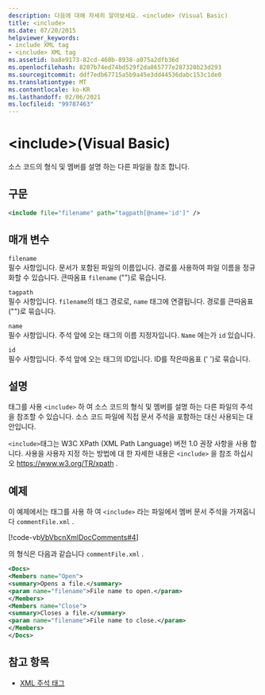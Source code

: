 ```yaml
---
description: 다음에 대해 자세히 알아보세요. <include> (Visual Basic)
title: <include>
ms.date: 07/20/2015
helpviewer_keywords:
- include XML tag
- <include> XML tag
ms.assetid: ba8e9173-82cd-460b-8938-a075a2dfb36d
ms.openlocfilehash: 8207b74ed74bd529f2da865777e287320b23d293
ms.sourcegitcommit: ddf7edb67715a5b9a45e3dd44536dabc153c1de0
ms.translationtype: MT
ms.contentlocale: ko-KR
ms.lasthandoff: 02/06/2021
ms.locfileid: "99787463"
---
```

# <a name="include-visual-basic"></a>\<include>(Visual Basic)

소스 코드의 형식 및 멤버를 설명 하는 다른 파일을 참조 합니다.  
  
## <a name="syntax"></a>구문  
  
```xml  
<include file="filename" path="tagpath[@name='id']" />  
```  
  
## <a name="parameters"></a>매개 변수  

 `filename`  
 필수 사항입니다. 문서가 포함된 파일의 이름입니다. 경로를 사용하여 파일 이름을 정규화할 수 있습니다. 큰따옴표 `filename` ("")로 묶습니다.  
  
 `tagpath`  
 필수 사항입니다. `filename`의 태그 경로로, `name` 태그에 연결됩니다. 경로를 큰따옴표 ("")로 묶습니다.  
  
 `name`  
 필수 사항입니다. 주석 앞에 오는 태그의 이름 지정자입니다. `Name` 에는가 `id` 있습니다.  
  
 `id`  
 필수 사항입니다. 주석 앞에 오는 태그의 ID입니다. ID를 작은따옴표 (' ')로 묶습니다.  
  
## <a name="remarks"></a>설명  

 태그를 사용 `<include>` 하 여 소스 코드의 형식 및 멤버를 설명 하는 다른 파일의 주석을 참조할 수 있습니다. 소스 코드 파일에 직접 문서 주석을 포함하는 대신 사용되는 대안입니다.  
  
 `<include>`태그는 W3C XPath (XML Path Language) 버전 1.0 권장 사항을 사용 합니다. 사용을 사용자 지정 하는 방법에 대 한 자세한 내용은 `<include>` 을 참조 하십시오 <https://www.w3.org/TR/xpath> .  
  
## <a name="example"></a>예제  

 이 예제에서는 태그를 사용 하 여 `<include>` 라는 파일에서 멤버 문서 주석을 가져옵니다 `commentFile.xml` .  
  
 [!code-vb[VbVbcnXmlDocComments#4](~/samples/snippets/visualbasic/VS_Snippets_VBCSharp/VbVbcnXmlDocComments/VB/Class1.vb#4)]  
  
 의 형식은 다음과 같습니다 `commentFile.xml` .  
  
```xml  
<Docs>  
<Members name="Open">  
<summary>Opens a file.</summary>  
<param name="filename">File name to open.</param>  
</Members>  
<Members name="Close">  
<summary>Closes a file.</summary>  
<param name="filename">File name to close.</param>  
</Members>  
</Docs>  
```  
  
## <a name="see-also"></a>참고 항목

- [XML 주석 태그](index.md)
